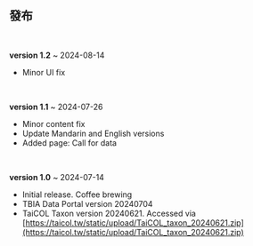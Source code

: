 ## 發布
<br>

**version 1.2** ~ 2024-08-14
- Minor UI fix <i class="fa-solid fa-palette"></i>

<br>

**version 1.1** ~ 2024-07-26
- Minor content fix 
- Update Mandarin and English versions <i class="fa-solid fa-language"></i>
- Added page: Call for data

<br>

**version 1.0** ~ 2024-07-14
- Initial release. Coffee brewing <i class="fa-solid fa-mug-hot"></i>
- TBIA Data Portal version 20240704
- TaiCOL Taxon version 20240621. Accessed via [https://taicol.tw/static/upload/TaiCOL_taxon_20240621.zip](https://taicol.tw/static/upload/TaiCOL_taxon_20240621.zip)
